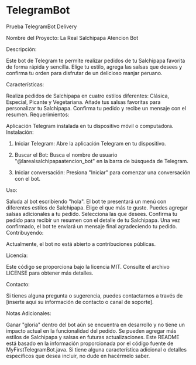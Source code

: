 # TelegramBot
Prueba TelegramBot Delivery

Nombre del Proyecto: La Real Salchipapa Atencion Bot

Descripción:


Este bot de Telegram te permite realizar pedidos de tu Salchipapa favorita de forma rápida y sencilla. Elige tu estilo, agrega las salsas que desees y confirma tu orden para disfrutar de un delicioso manjar peruano.

Características:

Realiza pedidos de Salchipapa en cuatro estilos diferentes: Clásica, Especial, Picante y Vegetariana.
Añade tus salsas favoritas para personalizar tu Salchipapa.
Confirma tu pedido y recibe un mensaje con el resumen.
Requerimientos:

Aplicación Telegram instalada en tu dispositivo móvil o computadora.
Instalación:

1. Iniciar Telegram: Abre la aplicación Telegram en tu dispositivo.

2. Buscar el Bot: Busca el nombre de usuario "@larealsalchipapaatencion_bot" en la barra de búsqueda de Telegram.

3. Iniciar conversación: Presiona "Iniciar" para comenzar una conversación con el bot.

Uso:

Saluda al bot escribiendo "hola".
El bot te presentará un menú con diferentes estilos de Salchipapa. Elige el que más te guste.
Puedes agregar salsas adicionales a tu pedido. Selecciona las que desees.
Confirma tu pedido para recibir un resumen con el detalle de tu Salchipapa.
Una vez confirmado, el bot te enviará un mensaje final agradeciendo tu pedido.
Contribuyendo:

Actualmente, el bot no está abierto a contribuciones públicas.

Licencia:

Este código se proporciona bajo la licencia MIT. Consulte el archivo LICENSE para obtener más detalles.

Contacto:

Si tienes alguna pregunta o sugerencia, puedes contactarnos a través de [inserte aquí su información de contacto o canal de soporte].

Notas Adicionales:

Ganar "gloria" dentro del bot aún se encuentra en desarrollo y no tiene un impacto actual en la funcionalidad del pedido.
Se pueden agregar más estilos de Salchipapa y salsas en futuras actualizaciones.
Este README está basado en la información proporcionada por el código fuente de MyFirstTelegramBot.java. 
Si tiene alguna característica adicional o detalles específicos que desea incluir, no dude en hacérmelo saber.
